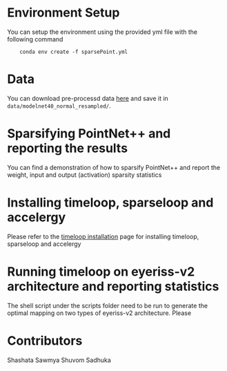 
# Environment Setup
You can setup the environment using the provided yml file with the following command

```shell
    conda env create -f sparsePoint.yml
```

# Data
You can download pre-processd data [here](https://drive.google.com/drive/folders/1_fBYbDO3XSdRt3DSbEBe41r5l9YpIGWF?usp=sharing) and save it in `data/modelnet40_normal_resampled/`.

# Sparsifying PointNet++ and reporting the results

You can find a demonstration of how to sparsify PointNet++ and report the weight, input and output (activation) sparsity statistics

# Installing timeloop, sparseloop and accelergy

Please refer to the [timeloop installation](http://accelergy.mit.edu/infra_instructions.html) page for installing timeloop, sparseloop and accelergy

# Running timeloop on eyeriss-v2 architecture and reporting statistics

The shell script under the scripts folder need to be run to generate the optimal mapping on two types of eyeriss-v2 architecture.
Please 


# Contributors
Shashata Sawmya
Shuvom Sadhuka